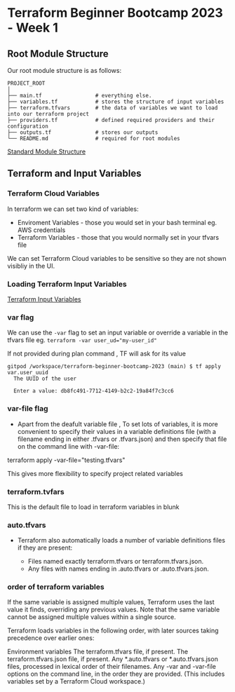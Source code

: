 # Terraform Beginner Bootcamp 2023 - Week 1

## Root Module Structure

Our root module structure is as follows:

```
PROJECT_ROOT
│
├── main.tf                 # everything else.
├── variables.tf            # stores the structure of input variables
├── terraform.tfvars        # the data of variables we want to load into our terraform project
├── providers.tf            # defined required providers and their configuration
├── outputs.tf              # stores our outputs
└── README.md               # required for root modules
```

[Standard Module Structure](https://developer.hashicorp.com/terraform/language/modules/develop/structure)

## Terraform and Input Variables

### Terraform Cloud Variables

In terraform we can set two kind of variables:
- Enviroment Variables - those you would set in your bash terminal eg. AWS credentials
- Terraform Variables - those that you would normally set in your tfvars file

We can set Terraform Cloud variables to be sensitive so they are not shown visibliy in the UI.

### Loading Terraform Input Variables

[Terraform Input Variables](https://developer.hashicorp.com/terraform/language/values/variables)

### var flag
We can use the `-var` flag to set an input variable or override a variable in the tfvars file eg. `terraform -var user_ud="my-user_id"`

If not provided during plan command , TF will ask for its value

```
gitpod /workspace/terraform-beginner-bootcamp-2023 (main) $ tf apply
var.user_uuid
  The UUID of the user

  Enter a value: db8fc491-7712-4149-b2c2-19a84f7c3cc6
```


### var-file flag

- Apart from the deafult variable file , To set lots of variables, it is more convenient to specify their values in a variable definitions file (with a filename ending in either .tfvars or .tfvars.json) and then specify that file on the command line with -var-file:

terraform apply -var-file="testing.tfvars"

This gives more flexibility to specify project related variables 

### terraform.tvfars

This is the default file to load in terraform variables in blunk

### auto.tfvars

- Terraform also automatically loads a number of variable definitions files if they are present:

    - Files named exactly terraform.tfvars or terraform.tfvars.json.
    - Any files with names ending in .auto.tfvars or .auto.tfvars.json.

### order of terraform variables

If the same variable is assigned multiple values, Terraform uses the last value it finds, overriding any previous values. Note that the same variable cannot be assigned multiple values within a single source.

Terraform loads variables in the following order, with later sources taking precedence over earlier ones:

Environment variables
The terraform.tfvars file, if present.
The terraform.tfvars.json file, if present.
Any *.auto.tfvars or *.auto.tfvars.json files, processed in lexical order of their filenames.
Any -var and -var-file options on the command line, in the order they are provided. (This includes variables set by a Terraform Cloud workspace.)
